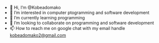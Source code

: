 - 👋 Hi, I’m @Kobeadomako
- 👀 I’m interested in computer ptogramming and software development
- 🌱 I’m currently learning programming
- 💞️ I’m looking to collaborate on programming and software development
- 📫 How to reach me on google chat with my email handle kobeadomako2@gmail.com

<!---
Kobeadomako/Kobeadomako is a ✨ special ✨ repository because its `README.md` (this file) appears on your GitHub profile.
You can click the Preview link to take a look at your changes.
--->



